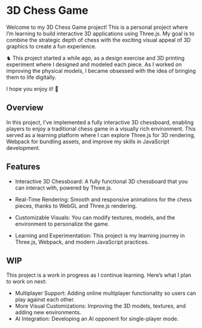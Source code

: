 
# 3D Chess Game

Welcome to my 3D Chess Game project! This is a personal project where I’m learning to build interactive 3D applications using Three.js. My goal is to combine the strategic depth of chess with the exciting visual appeal of 3D graphics to create a fun experience.

♞ This project started  a while ago, as a design exercise and 3D printing experiment where I designed and modeled each piece. As I worked on improving the physical models, I became obsessed with the idea of bringing them to life digitally.

I hope you enjoy it! 🙂

## Overview
In this project, I've implemented a fully interactive 3D chessboard, enabling players to enjoy a traditional chess game in a visually rich environment. This served as a learning platform where I can explore Three.js for 3D rendering, Webpack for bundling assets, and improve my skills in JavaScript development.


## Features
- Interactive 3D Chessboard: A fully functional 3D chessboard that you can interact with, powered by Three.js.
- Real-Time Rendering: Smooth and responsive animations for the chess pieces, thanks to WebGL and Three.js rendering.
- Customizable Visuals: You can modify textures, models, and the environment to personalize the game.

- Learning and Experimentation: This project is my learning journey in Three.js, Webpack, and modern JavaScript practices.

## WIP
This project is a work in progress as I continue learning. Here’s what I plan to work on next:

- Multiplayer Support: Adding online multiplayer functionality so users can play against each other.
- More Visual Customizations: Improving the 3D models, textures, and adding new environments.
- AI Integration: Developing an AI opponent for single-player mode.


 <!-- Prerequisites

 Node.js (for running the server and building the project)
A modern browser ( Chrome or Firefox) to view the project -->

